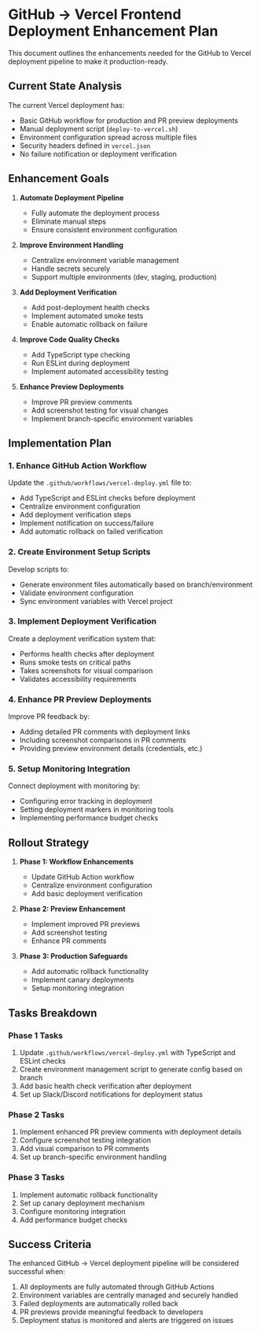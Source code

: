 # GitHub -> Vercel Frontend Deployment Enhancement Plan

This document outlines the enhancements needed for the GitHub to Vercel deployment pipeline to make it production-ready.

## Current State Analysis

The current Vercel deployment has:

- Basic GitHub workflow for production and PR preview deployments
- Manual deployment script (`deploy-to-vercel.sh`)
- Environment configuration spread across multiple files
- Security headers defined in `vercel.json`
- No failure notification or deployment verification

## Enhancement Goals

1. **Automate Deployment Pipeline**
   - Fully automate the deployment process
   - Eliminate manual steps
   - Ensure consistent environment configuration

2. **Improve Environment Handling**
   - Centralize environment variable management
   - Handle secrets securely
   - Support multiple environments (dev, staging, production)

3. **Add Deployment Verification**
   - Add post-deployment health checks
   - Implement automated smoke tests
   - Enable automatic rollback on failure

4. **Improve Code Quality Checks**
   - Add TypeScript type checking
   - Run ESLint during deployment
   - Implement automated accessibility testing

5. **Enhance Preview Deployments**
   - Improve PR preview comments
   - Add screenshot testing for visual changes
   - Implement branch-specific environment variables

## Implementation Plan

### 1. Enhance GitHub Action Workflow

Update the `.github/workflows/vercel-deploy.yml` file to:

- Add TypeScript and ESLint checks before deployment
- Centralize environment configuration
- Add deployment verification steps
- Implement notification on success/failure
- Add automatic rollback on failed verification

### 2. Create Environment Setup Scripts

Develop scripts to:

- Generate environment files automatically based on branch/environment
- Validate environment configuration
- Sync environment variables with Vercel project

### 3. Implement Deployment Verification

Create a deployment verification system that:

- Performs health checks after deployment
- Runs smoke tests on critical paths
- Takes screenshots for visual comparison
- Validates accessibility requirements

### 4. Enhance PR Preview Deployments

Improve PR feedback by:

- Adding detailed PR comments with deployment links
- Including screenshot comparisons in PR comments
- Providing preview environment details (credentials, etc.)

### 5. Setup Monitoring Integration

Connect deployment with monitoring by:

- Configuring error tracking in deployment
- Setting deployment markers in monitoring tools
- Implementing performance budget checks

## Rollout Strategy

1. **Phase 1: Workflow Enhancements**
   - Update GitHub Action workflow
   - Centralize environment configuration
   - Add basic deployment verification

2. **Phase 2: Preview Enhancement**
   - Implement improved PR previews
   - Add screenshot testing
   - Enhance PR comments

3. **Phase 3: Production Safeguards**
   - Add automatic rollback functionality
   - Implement canary deployments
   - Setup monitoring integration

## Tasks Breakdown

### Phase 1 Tasks

1. Update `.github/workflows/vercel-deploy.yml` with TypeScript and ESLint checks
2. Create environment management script to generate config based on branch
3. Add basic health check verification after deployment
4. Set up Slack/Discord notifications for deployment status

### Phase 2 Tasks

1. Implement enhanced PR preview comments with deployment details
2. Configure screenshot testing integration
3. Add visual comparison to PR comments
4. Set up branch-specific environment handling

### Phase 3 Tasks

1. Implement automatic rollback functionality
2. Set up canary deployment mechanism
3. Configure monitoring integration
4. Add performance budget checks

## Success Criteria

The enhanced GitHub -> Vercel deployment pipeline will be considered successful when:

1. All deployments are fully automated through GitHub Actions
2. Environment variables are centrally managed and securely handled
3. Failed deployments are automatically rolled back
4. PR previews provide meaningful feedback to developers
5. Deployment status is monitored and alerts are triggered on issues